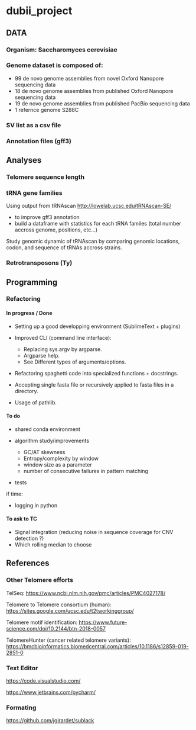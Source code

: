# dubii_project

## DATA
### Organism: Saccharomyces cerevisiae
### Genome dataset is composed of:
  - 99 de novo genome assemblies from novel Oxford Nanopore sequencing data
  - 18 de novo genome assemblies from published Oxford Nanopore sequencing data
  - 19 de novo genome assemblies from published PacBio sequencing data
  - 1 refernce genome S288C
### SV list as a csv file
### Annotation files (gff3)

## Analyses
### Telomere sequence length
### tRNA gene families

Using output from tRNAscan http://lowelab.ucsc.edu/tRNAscan-SE/
- to improve gff3 annotation 
- build a dataframe with statistics for each tRNA familes (total number accross genome, positions, etc...)

Study genomic dynamic of tRNAscan by comparing genomic locations, codon, and
sequence of tRNAs accross strains.

### Retrotransposons (Ty)

## Programming

### Refactoring

#### In progress / Done

- Setting up a good developping environment (SublimeText + plugins)

- Improved CLI (command line interface):
  - Replacing sys.argv by argparse.
  - Argparse help.
  - See Different types of arguments/options.
  
- Refactoring spaghetti code into specialized functions + docstrings.

- Accepting single fasta file or recursively applied to fasta files in a
  directory.
  
- Usage of pathlib.

#### To do

- shared conda environment 

- algorithm study/improvements
  - GC/AT skewness
  - Entropy/complexity by window
  - window size as a parameter
  - number of consecutive failures in pattern matching

- tests

if time:
- logging in python

#### To ask to TC

- Signal integration (reducing noise in sequence coverage for CNV detection ?)
- Which rolling median to choose


## References

### Other Telomere efforts

TelSeq: https://www.ncbi.nlm.nih.gov/pmc/articles/PMC4027178/

Telomere to Telomere consortium (human): https://sites.google.com/ucsc.edu/t2tworkinggroup/

Telomere motif identification: https://www.future-science.com/doi/10.2144/btn-2018-0057

TelomereHunter (cancer related telomere variants): https://bmcbioinformatics.biomedcentral.com/articles/10.1186/s12859-019-2851-0

### Text Editor

https://code.visualstudio.com/

https://www.jetbrains.com/pycharm/

### Formating

https://github.com/jgirardet/sublack

